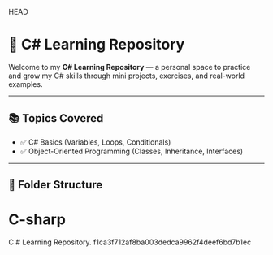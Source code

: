 HEAD
# 📘 C# Learning Repository

Welcome to my **C# Learning Repository** — a personal space to practice and grow my C# skills through mini projects, exercises, and real-world examples.

---

## 📚 Topics Covered

- ✅ C# Basics (Variables, Loops, Conditionals)
- ✅ Object-Oriented Programming (Classes, Inheritance, Interfaces)

---

## 📁 Folder Structure


# C-sharp
C # Learning Repository.
 f1ca3f712af8ba003dedca9962f4deef6bd7b1ec
